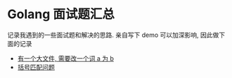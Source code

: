# Golang 面试题汇总

记录我遇到的一些面试题和解决的思路. 亲自写下 demo 可以加深影响, 因此做下面的记录

- [有一个大文件, 需要改一个词 a 为 b ](1)
- [括号匹配问题](2)
